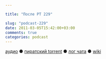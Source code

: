 ```yaml
---

title: "После РТ 229"

slug: "podcast-229"
date: 2011-03-05T15:42:00+03:00
comments: true
categories: podcast
---
```

[аудио](http://cdn.radio-t.com/rt229post.mp3) ● [пиратский torrent](http://pirates.radio-t.com/torrents/rt229post.mp3.torrent) ● [лог чата](http://chat.radio-t.com/logs/radio-t-229.html) ● [wiki](http://wiki.radio-t.com/%D0%9F%D0%BE%D1%81%D0%BB%D0%B5_%D0%A0%D0%A2_229)<audio src="http://cdn.radio-t.com/rt229post.mp3" preload="none">
